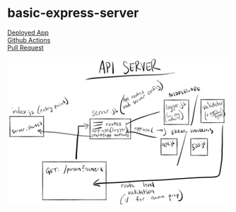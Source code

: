 # basic-express-server
[Deployed App](https://basic-express-server-lab-02.herokuapp.com/)\
[Github Actions](https://github.com/CallMeCody/basic-express-server/actions)\
[Pull Request](https://github.com/CallMeCody/basic-express-server/pull/3)

![UML](uml.jpg)
